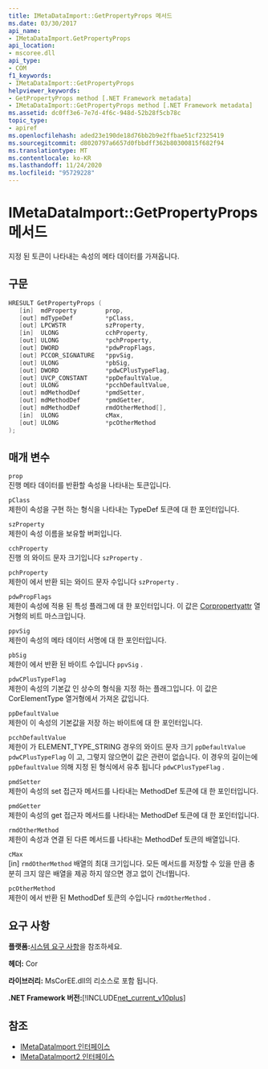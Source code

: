 ```yaml
---
title: IMetaDataImport::GetPropertyProps 메서드
ms.date: 03/30/2017
api_name:
- IMetaDataImport.GetPropertyProps
api_location:
- mscoree.dll
api_type:
- COM
f1_keywords:
- IMetaDataImport::GetPropertyProps
helpviewer_keywords:
- GetPropertyProps method [.NET Framework metadata]
- IMetaDataImport::GetPropertyProps method [.NET Framework metadata]
ms.assetid: dc0ff3e6-7e7d-4f6c-948d-52b28f5cb78c
topic_type:
- apiref
ms.openlocfilehash: aded23e190de18d76bb2b9e2ffbae51cf2325419
ms.sourcegitcommit: d8020797a6657d0fbbdff362b80300815f682f94
ms.translationtype: MT
ms.contentlocale: ko-KR
ms.lasthandoff: 11/24/2020
ms.locfileid: "95729228"
---
```

# <a name="imetadataimportgetpropertyprops-method"></a>IMetaDataImport::GetPropertyProps 메서드

지정 된 토큰이 나타내는 속성의 메타 데이터를 가져옵니다.  
  
## <a name="syntax"></a>구문  
  
```cpp  
HRESULT GetPropertyProps (  
   [in]  mdProperty        prop,  
   [out] mdTypeDef         *pClass,
   [out] LPCWSTR           szProperty,
   [in]  ULONG             cchProperty,
   [out] ULONG             *pchProperty,
   [out] DWORD             *pdwPropFlags,
   [out] PCCOR_SIGNATURE   *ppvSig,
   [out] ULONG             *pbSig,
   [out] DWORD             *pdwCPlusTypeFlag,
   [out] UVCP_CONSTANT     *ppDefaultValue,  
   [out] ULONG             *pcchDefaultValue,  
   [out] mdMethodDef       *pmdSetter,
   [out] mdMethodDef       *pmdGetter,
   [out] mdMethodDef       rmdOtherMethod[],  
   [in]  ULONG             cMax,
   [out] ULONG             *pcOtherMethod
);  
```  
  
## <a name="parameters"></a>매개 변수  

 `prop`  
 진행 메타 데이터를 반환할 속성을 나타내는 토큰입니다.  
  
 `pClass`  
 제한이 속성을 구현 하는 형식을 나타내는 TypeDef 토큰에 대 한 포인터입니다.  
  
 `szProperty`  
 제한이 속성 이름을 보유할 버퍼입니다.  
  
 `cchProperty`  
 진행 의 와이드 문자 크기입니다 `szProperty` .  
  
 `pchProperty`  
 제한이 에서 반환 되는 와이드 문자 수입니다 `szProperty` .  
  
 `pdwPropFlags`  
 제한이 속성에 적용 된 특성 플래그에 대 한 포인터입니다. 이 값은 [Corpropertyattr](corpropertyattr-enumeration.md) 열거형의 비트 마스크입니다.  
  
 `ppvSig`  
 제한이 속성의 메타 데이터 서명에 대 한 포인터입니다.  
  
 `pbSig`  
 제한이 에서 반환 된 바이트 수입니다 `ppvSig` .  
  
 `pdwCPlusTypeFlag`  
 제한이 속성의 기본값 인 상수의 형식을 지정 하는 플래그입니다. 이 값은 CorElementType 열거형에서 가져온 값입니다.  
  
 `ppDefaultValue`  
 제한이 이 속성의 기본값을 저장 하는 바이트에 대 한 포인터입니다.  
  
 `pcchDefaultValue`  
 제한이 가 ELEMENT_TYPE_STRING 경우의 와이드 문자 크기 `ppDefaultValue` `pdwCPlusTypeFlag` 이 고, 그렇지 않으면이 값은 관련이 없습니다. 이 경우의 길이는에 `ppDefaultValue` 의해 지정 된 형식에서 유추 됩니다 `pdwCPlusTypeFlag` .  
  
 `pmdSetter`  
 제한이 속성의 set 접근자 메서드를 나타내는 MethodDef 토큰에 대 한 포인터입니다.  
  
 `pmdGetter`  
 제한이 속성의 get 접근자 메서드를 나타내는 MethodDef 토큰에 대 한 포인터입니다.  
  
 `rmdOtherMethod`  
 제한이 속성과 연결 된 다른 메서드를 나타내는 MethodDef 토큰의 배열입니다.  
  
 `cMax`  
 [in] `rmdOtherMethod` 배열의 최대 크기입니다. 모든 메서드를 저장할 수 있을 만큼 충분히 크지 않은 배열을 제공 하지 않으면 경고 없이 건너뜁니다.  
  
 `pcOtherMethod`  
 제한이 에서 반환 된 MethodDef 토큰의 수입니다 `rmdOtherMethod` .  
  
## <a name="requirements"></a>요구 사항  

 **플랫폼:**[시스템 요구 사항](../../get-started/system-requirements.md)을 참조하세요.  
  
 **헤더:** Cor  
  
 **라이브러리:** MsCorEE.dll의 리소스로 포함 됩니다.  
  
 **.NET Framework 버전:**[!INCLUDE[net_current_v10plus](../../../../includes/net-current-v10plus-md.md)]  
  
## <a name="see-also"></a>참조

- [IMetaDataImport 인터페이스](imetadataimport-interface.md)
- [IMetaDataImport2 인터페이스](imetadataimport2-interface.md)
